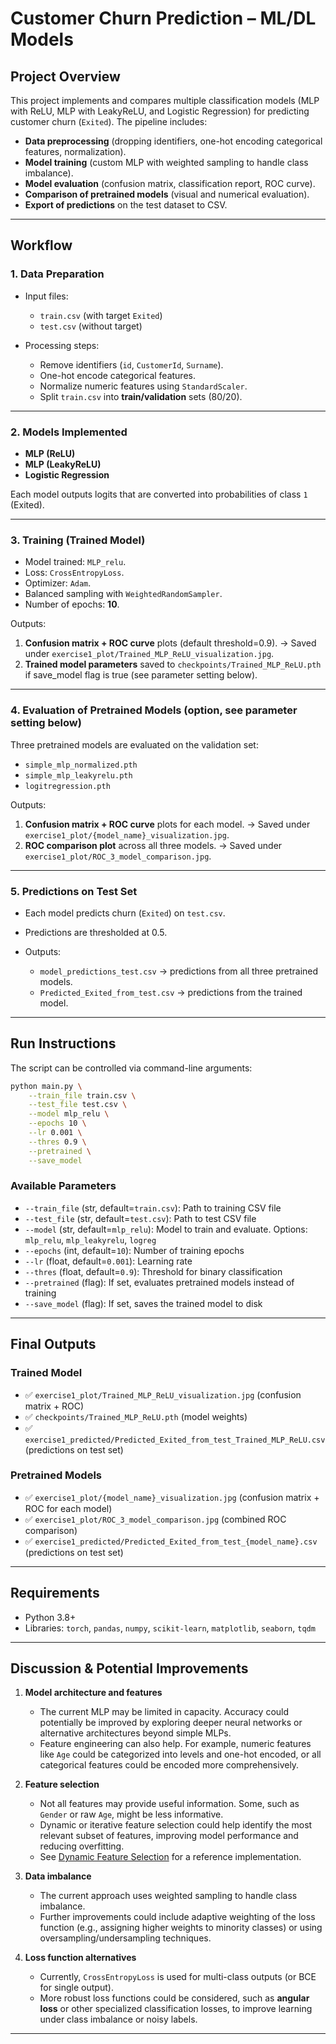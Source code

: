 # Customer Churn Prediction – ML/DL Models

## Project Overview

This project implements and compares multiple classification models (MLP with ReLU, MLP with LeakyReLU, and Logistic Regression) for predicting customer churn (`Exited`). The pipeline includes:

* **Data preprocessing** (dropping identifiers, one-hot encoding categorical features, normalization).
* **Model training** (custom MLP with weighted sampling to handle class imbalance).
* **Model evaluation** (confusion matrix, classification report, ROC curve).
* **Comparison of pretrained models** (visual and numerical evaluation).
* **Export of predictions** on the test dataset to CSV.

---

## Workflow

### 1. Data Preparation

* Input files:

  * `train.csv` (with target `Exited`)
  * `test.csv` (without target)
* Processing steps:

  * Remove identifiers (`id`, `CustomerId`, `Surname`).
  * One-hot encode categorical features.
  * Normalize numeric features using `StandardScaler`.
  * Split `train.csv` into **train/validation** sets (80/20).

---

### 2. Models Implemented

* **MLP (ReLU)**
* **MLP (LeakyReLU)**
* **Logistic Regression**

Each model outputs logits that are converted into probabilities of class `1` (Exited).

---

### 3. Training (Trained Model)

* Model trained: `MLP_relu`.
* Loss: `CrossEntropyLoss`.
* Optimizer: `Adam`.
* Balanced sampling with `WeightedRandomSampler`.
* Number of epochs: **10**.

Outputs:

1. **Confusion matrix + ROC curve** plots (default threshold=0.9).
   → Saved under `exercise1_plot/Trained_MLP_ReLU_visualization.jpg`.
2. **Trained model parameters** saved to `checkpoints/Trained_MLP_ReLU.pth` if save_model flag is true (see parameter setting below).

---

### 4. Evaluation of Pretrained Models (option, see parameter setting below)

Three pretrained models are evaluated on the validation set:

* `simple_mlp_normalized.pth`
* `simple_mlp_leakyrelu.pth`
* `logitregression.pth`

Outputs:

1. **Confusion matrix + ROC curve** plots for each model.
   → Saved under `exercise1_plot/{model_name}_visualization.jpg`.
2. **ROC comparison plot** across all three models.
   → Saved under `exercise1_plot/ROC_3_model_comparison.jpg`.

---

### 5. Predictions on Test Set

* Each model predicts churn (`Exited`) on `test.csv`.
* Predictions are thresholded at 0.5.
* Outputs:

  * `model_predictions_test.csv` → predictions from all three pretrained models.
  * `Predicted_Exited_from_test.csv` → predictions from the trained model.

---

## Run Instructions

The script can be controlled via command-line arguments:

```bash
python main.py \
    --train_file train.csv \
    --test_file test.csv \
    --model mlp_relu \
    --epochs 10 \
    --lr 0.001 \
    --thres 0.9 \
    --pretrained \
    --save_model
```

### Available Parameters

* `--train_file` (str, default=`train.csv`): Path to training CSV file
* `--test_file` (str, default=`test.csv`): Path to test CSV file
* `--model` (str, default=`mlp_relu`): Model to train and evaluate. Options: `mlp_relu`, `mlp_leakyrelu`, `logreg`
* `--epochs` (int, default=`10`): Number of training epochs
* `--lr` (float, default=`0.001`): Learning rate
* `--thres` (float, default=`0.9`): Threshold for binary classification
* `--pretrained` (flag): If set, evaluates pretrained models instead of training
* `--save_model` (flag): If set, saves the trained model to disk

---

## Final Outputs

### Trained Model

* ✅ `exercise1_plot/Trained_MLP_ReLU_visualization.jpg` (confusion matrix + ROC)
* ✅ `checkpoints/Trained_MLP_ReLU.pth` (model weights)
* ✅ `exercise1_predicted/Predicted_Exited_from_test_Trained_MLP_ReLU.csv` (predictions on test set)

### Pretrained Models

* ✅ `exercise1_plot/{model_name}_visualization.jpg` (confusion matrix + ROC for each model)
* ✅ `exercise1_plot/ROC_3_model_comparison.jpg` (combined ROC comparison)
* ✅ `exercise1_predicted/Predicted_Exited_from_test_{model_name}.csv` (predictions on test set)

---

## Requirements

* Python 3.8+
* Libraries: `torch`, `pandas`, `numpy`, `scikit-learn`, `matplotlib`, `seaborn`, `tqdm`

---


## Discussion & Potential Improvements

1. **Model architecture and features**

   * The current MLP may be limited in capacity. Accuracy could potentially be improved by exploring deeper neural networks or alternative architectures beyond simple MLPs.
   * Feature engineering can also help. For example, numeric features like `Age` could be categorized into levels and one-hot encoded, or all categorical features could be encoded more comprehensively.

2. **Feature selection**

   * Not all features may provide useful information. Some, such as `Gender` or raw `Age`, might be less informative.
   * Dynamic or iterative feature selection could help identify the most relevant subset of features, improving model performance and reducing overfitting.
   * See [Dynamic Feature Selection](https://github.com/iancovert/dynamic-selection?tab=readme-ov-file) for a reference implementation.

3. **Data imbalance**

   * The current approach uses weighted sampling to handle class imbalance.
   * Further improvements could include adaptive weighting of the loss function (e.g., assigning higher weights to minority classes) or using oversampling/undersampling techniques.

4. **Loss function alternatives**

   * Currently, `CrossEntropyLoss` is used for multi-class outputs (or BCE for single output).
   * More robust loss functions could be considered, such as **angular loss** or other specialized classification losses, to improve learning under class imbalance or noisy labels.

---

